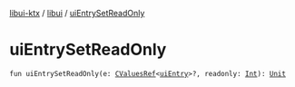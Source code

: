 [libui-ktx](../index.md) / [libui](index.md) / [uiEntrySetReadOnly](./ui-entry-set-read-only.md)

# uiEntrySetReadOnly

`fun uiEntrySetReadOnly(e: `[`CValuesRef`](../kotlinx.cinterop/-c-values-ref/index.md)`<`[`uiEntry`](ui-entry.md)`>?, readonly: `[`Int`](https://kotlinlang.org/api/latest/jvm/stdlib/kotlin/-int/index.html)`): `[`Unit`](https://kotlinlang.org/api/latest/jvm/stdlib/kotlin/-unit/index.html)